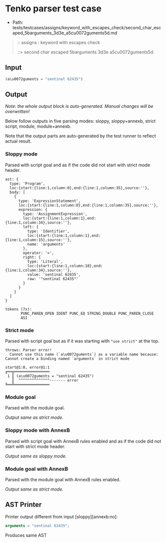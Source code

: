 # Tenko parser test case

- Path: tests/testcases/assigns/keyword_with_escapes_check/second_char_escaped_5barguments_3d3e_a5cu0072guments5d.md

> :: assigns : keyword with escapes check
>
> ::> second char escaped 5barguments 3d3e a5cu0072guments5d

## Input

`````js
(a\u0072guments = "sentinal 62435")
`````

## Output

_Note: the whole output block is auto-generated. Manual changes will be overwritten!_

Below follow outputs in five parsing modes: sloppy, sloppy+annexb, strict script, module, module+annexb.

Note that the output parts are auto-generated by the test runner to reflect actual result.

### Sloppy mode

Parsed with script goal and as if the code did not start with strict mode header.

`````
ast: {
  type: 'Program',
  loc:{start:{line:1,column:0},end:{line:1,column:35},source:''},
  body: [
    {
      type: 'ExpressionStatement',
      loc:{start:{line:1,column:0},end:{line:1,column:35},source:''},
      expression: {
        type: 'AssignmentExpression',
        loc:{start:{line:1,column:1},end:{line:1,column:34},source:''},
        left: {
          type: 'Identifier',
          loc:{start:{line:1,column:1},end:{line:1,column:15},source:''},
          name: 'arguments'
        },
        operator: '=',
        right: {
          type: 'Literal',
          loc:{start:{line:1,column:18},end:{line:1,column:34},source:''},
          value: 'sentinal 62435',
          raw: '"sentinal 62435"'
        }
      }
    }
  ]
}

tokens (7x):
       PUNC_PAREN_OPEN IDENT PUNC_EQ STRING_DOUBLE PUNC_PAREN_CLOSE
       ASI
`````

### Strict mode

Parsed with script goal but as if it was starting with `"use strict"` at the top.

`````
throws: Parser error!
  Cannot use this name (`a\u0072guments`) as a variable name because: Cannot create a binding named `arguments` in strict mode

start@1:0, error@1:1
╔══╦════════════════
 1 ║ (a\u0072guments = "sentinal 62435")
   ║  ^^^^^^^^^^^^^^------- error
╚══╩════════════════

`````

### Module goal

Parsed with the module goal.

_Output same as strict mode._

### Sloppy mode with AnnexB

Parsed with script goal with AnnexB rules enabled and as if the code did not start with strict mode header.

_Output same as sloppy mode._

### Module goal with AnnexB

Parsed with the module goal with AnnexB rules enabled.

_Output same as strict mode._

## AST Printer

Printer output different from input [sloppy][annexb:no]:

````js
arguments = "sentinal 62435";
````

Produces same AST
